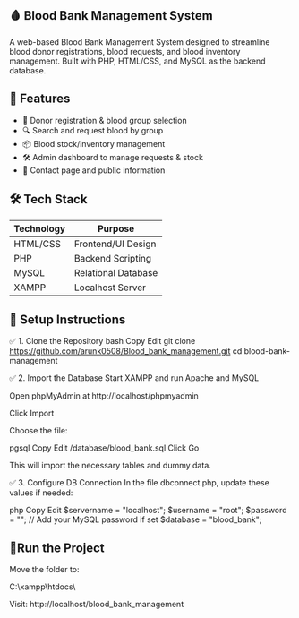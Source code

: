 ## 🩸 Blood Bank Management System
A web-based Blood Bank Management System designed to streamline blood donor registrations, blood requests, and blood inventory management. Built with PHP, HTML/CSS, and MySQL as the backend database.

## 📌 Features

- 👤 Donor registration & blood group selection
- 🔍 Search and request blood by group
- 📦 Blood stock/inventory management
- 🛠️ Admin dashboard to manage requests & stock
- 🧾 Contact page and public information

## 🛠️ Tech Stack

| Technology | Purpose             |
|------------|---------------------|
| HTML/CSS   | Frontend/UI Design  |
| PHP        | Backend Scripting   |
| MySQL      | Relational Database |
| XAMPP      | Localhost Server    |


## 💾 Setup Instructions
✅ 1. Clone the Repository
bash
Copy
Edit
git clone https://github.com/arunk0508/Blood_bank_management.git
cd blood-bank-management

✅ 2. Import the Database
Start XAMPP and run Apache and MySQL

Open phpMyAdmin at http://localhost/phpmyadmin

Click Import

Choose the file:

pgsql
Copy
Edit
/database/blood_bank.sql
Click Go

This will import the necessary tables and dummy data.

✅ 3. Configure DB Connection
In the file dbconnect.php, update these values if needed:

php
Copy
Edit
$servername = "localhost";
$username = "root";
$password = "";      // Add your MySQL password if set
$database = "blood_bank";

## 🚀Run the Project
Move the folder to:

C:\xampp\htdocs\

Visit:
http://localhost/blood_bank_management

